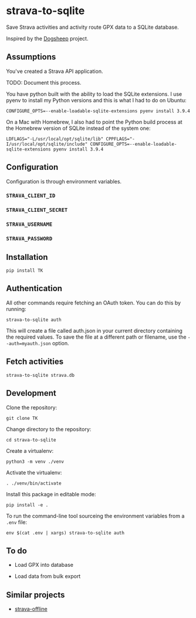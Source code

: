 # strava-to-sqlite

Save Strava activities and activity route GPX data to a SQLite database.

Inspired by the [Dogsheep](https://dogsheep.github.io/) project.

## Assumptions

You've created a Strava API application.

TODO: Document this process.

You have python built with the ability to load the SQLite extensions. I use pyenv to install my Python versions and this is what I had to do on Ubuntu:

```
CONFIGURE_OPTS=--enable-loadable-sqlite-extensions pyenv install 3.9.4
```

On a Mac with Homebrew, I also had to point the Python build process at the Homebrew version of SQLite instead of the system one:

```
LDFLAGS="-L/usr/local/opt/sqlite/lib" CPPFLAGS="-I/usr/local/opt/sqlite/include" CONFIGURE_OPTS=--enable-loadable-sqlite-extensions pyenv install 3.9.4
```

## Configuration

Configuration is through environment variables.

### `STRAVA_CLIENT_ID`

### `STRAVA_CLIENT_SECRET`

### `STRAVA_USERNAME`

### `STRAVA_PASSWORD`

## Installation

```
pip install TK
```

## Authentication

All other commands require fetching an OAuth token. You can do this by running:

```
strava-to-sqlite auth
```

This will create a file called auth.json in your current directory containing the required values. To save the file at a different path or filename, use the `--auth=myauth.json` option.

## Fetch activities

```
strava-to-sqlite strava.db
```

## Development

Clone the repository:

```
git clone TK
```

Change directory to the repository:

```
cd strava-to-sqlite
```

Create a virtualenv:

```
python3 -m venv ./venv
```

Activate the virtualenv:

```
. ./venv/bin/activate
```

Install this package in editable mode:

```
pip install -e .
```

To run the command-line tool sourceing the environment variables from a `.env` file:

```
env $(cat .env | xargs) strava-to-sqlite auth
```

## To do

- Load GPX into database

- Load data from bulk export

## Similar projects

- [strava-offline](https://pypi.org/project/strava-offline/)
